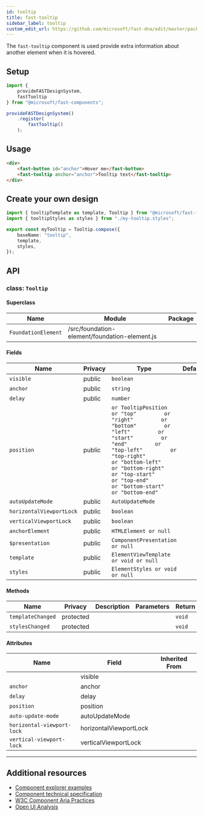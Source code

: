 ```yaml
---
id: tooltip
title: fast-tooltip
sidebar_label: tooltip
custom_edit_url: https://github.com/microsoft/fast-dna/edit/master/packages/web-components/fast-foundation/src/tooltip/README.md
---
```


The `fast-tooltip` component is used provide extra information about another element when it is hovered.

## Setup

```ts
import {
    provideFASTDesignSystem,
    fastTooltip
} from "@microsoft/fast-components";

provideFASTDesignSystem()
    .register(
        fastTooltip()
    );
```

## Usage

```html
<div>
    <fast-button id="anchor">Hover me</fast-button>
    <fast-tooltip anchor="anchor">Tooltip text</fast-tooltip>
</div>
```

## Create your own design

```ts
import { tooltipTemplate as template, Tooltip } from "@microsoft/fast-foundation";
import { tooltipStyles as styles } from "./my-tooltip.styles";

export const myTooltip = Tooltip.compose({
    baseName: "tooltip",
    template,
    styles,
});
```

## API



### class: `Tooltip`

#### Superclass

| Name                | Module                                        | Package |
| ------------------- | --------------------------------------------- | ------- |
| `FoundationElement` | /src/foundation-element/foundation-element.js |         |

#### Fields

| Name                     | Privacy | Type                                                                                                                                                                                                                                                                                                                             | Default | Description | Inherited From    |
| ------------------------ | ------- | -------------------------------------------------------------------------------------------------------------------------------------------------------------------------------------------------------------------------------------------------------------------------------------------------------------------------------- | ------- | ----------- | ----------------- |
| `visible`                | public  | `boolean`                                                                                                                                                                                                                                                                                                                        |         |             |                   |
| `anchor`                 | public  | `string`                                                                                                                                                                                                                                                                                                                         |         |             |                   |
| `delay`                  | public  | `number`                                                                                                                                                                                                                                                                                                                         |         |             |                   |
| `position`               | public  | `or TooltipPosition         or "top"         or "right"         or "bottom"         or "left"         or "start"         or "end"         or "top-left"         or "top-right"         or "bottom-left"         or "bottom-right"         or "top-start"         or "top-end"         or "bottom-start"         or "bottom-end"` |         |             |                   |
| `autoUpdateMode`         | public  | `AutoUpdateMode`                                                                                                                                                                                                                                                                                                                 |         |             |                   |
| `horizontalViewportLock` | public  | `boolean`                                                                                                                                                                                                                                                                                                                        |         |             |                   |
| `verticalViewportLock`   | public  | `boolean`                                                                                                                                                                                                                                                                                                                        |         |             |                   |
| `anchorElement`          | public  | `HTMLElement or null`                                                                                                                                                                                                                                                                                                            |         |             |                   |
| `$presentation`          | public  | `ComponentPresentation or null`                                                                                                                                                                                                                                                                                                  |         |             | FoundationElement |
| `template`               | public  | `ElementViewTemplate or void or null`                                                                                                                                                                                                                                                                                            |         |             | FoundationElement |
| `styles`                 | public  | `ElementStyles or void or null`                                                                                                                                                                                                                                                                                                  |         |             | FoundationElement |

#### Methods

| Name              | Privacy   | Description | Parameters | Return | Inherited From    |
| ----------------- | --------- | ----------- | ---------- | ------ | ----------------- |
| `templateChanged` | protected |             |            | `void` | FoundationElement |
| `stylesChanged`   | protected |             |            | `void` | FoundationElement |

#### Attributes

| Name                       | Field                  | Inherited From |
| -------------------------- | ---------------------- | -------------- |
|                            | visible                |                |
| `anchor`                   | anchor                 |                |
| `delay`                    | delay                  |                |
| `position`                 | position               |                |
| `auto-update-mode`         | autoUpdateMode         |                |
| `horizontal-viewport-lock` | horizontalViewportLock |                |
| `vertical-viewport-lock`   | verticalViewportLock   |                |

<hr/>


## Additional resources

* [Component explorer examples](https://explore.fast.design/components/fast-tooltip)
* [Component technical specification](https://github.com/microsoft/fast/blob/master/packages/web-components/fast-foundation/src/tooltip/tooltip.spec.md)
* [W3C Component Aria Practices](https://w3c.github.io/aria-practices/#tooltip)
* [Open UI Analysis](https://open-ui.org/components/tooltip.research)